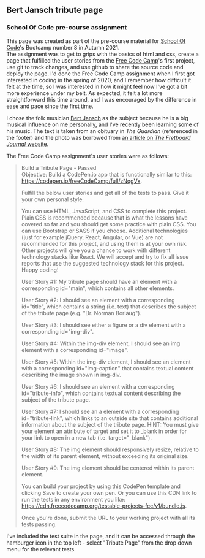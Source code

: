 ## Bert Jansch tribute page
### School Of Code pre-course assignment

This page was created as part of the pre-course material for [School Of Code]'s Bootcamp number 8 in Autumn 2021.  
The assignment was to get to grips with the basics of html and css, create a page that fulfilled the user stories from the [Free Code Camp]'s first project, use git to track changes, and use github to share the source code and deploy the page.
I'd done the Free Code Camp assignment when I first got interested in coding in the spring of 2020, and I remember how difficult it felt at the time, so I was interested in how it might feel now I've got a bit more experience under my belt.  As expected, it felt a lot more straightforward this time around, and I was encouraged by the difference in ease and pace since the first time.  

I chose the folk musician [Bert Jansch](http://www.bertjansch.com) as the subject because he is a big musical influence on me personally, and I've recently been learning some of his music.
The text is taken from an obituary in _The Guardian_ (referenced in the footer) and the photo was borrowed from [an article on _The Fretboard Journal_ website](https://www.fretboardjournal.com/features/scottish-enlightenment-refined-art-bert-jansch/).

The Free Code Camp assignment's user stories were as follows:

>Build a Tribute Page - Passed  
Objective: Build a CodePen.io app that is functionally similar to this: https://codepen.io/freeCodeCamp/full/zNqgVx.
>
>Fulfill the below user stories and get all of the tests to pass. Give it your own personal style.
>
>You can use HTML, JavaScript, and CSS to complete this project. Plain CSS is recommended because that is what the lessons have covered so far and you should get some practice with plain CSS. You can use Bootstrap or SASS if you choose. Additional technologies (just for example jQuery, React, Angular, or Vue) are not recommended for this project, and using them is at your own risk. Other projects will give you a chance to work with different technology stacks like React. We will accept and try to fix all issue reports that use the suggested technology stack for this project. Happy coding!
>
>User Story #1: My tribute page should have an element with a corresponding id="main", which contains all other elements.
>
>User Story #2: I should see an element with a corresponding id="title", which contains a string (i.e. text) that describes the subject of the tribute page (e.g. "Dr. Norman Borlaug").
>
>User Story #3: I should see either a figure or a div element with a corresponding id="img-div".
>
>User Story #4: Within the img-div element, I should see an img element with a corresponding id="image".
>
>User Story #5: Within the img-div element, I should see an element with a corresponding id="img-caption" that contains textual content describing the image shown in img-div.
>
>User Story #6: I should see an element with a corresponding id="tribute-info", which contains textual content describing the subject of the tribute page.
>
>User Story #7: I should see an a element with a corresponding id="tribute-link", which links to an outside site that contains additional information about the subject of the tribute page. HINT: You must give your element an attribute of target and set it to \_blank in order for your link to open in a new tab (i.e. target="\_blank").
>
>User Story #8: The img element should responsively resize, relative to the width of its parent element, without exceeding its original size.
>
>User Story #9: The img element should be centered within its parent element.
>
>You can build your project by using this CodePen template and clicking Save to create your own pen. Or you can use this CDN link to run the tests in any environment you like: https://cdn.freecodecamp.org/testable-projects-fcc/v1/bundle.js.
>
>Once you're done, submit the URL to your working project with all its tests passing.

I've included the test suite in the page, and it can be accessed through the hamburger icon in the top left - select "Tribute Page" from the drop down menu for the relevant tests.

[School Of Code]: http://www.schoolofcode.com
[Free Code Camp]: http://www.freecodecamp.org
